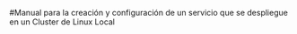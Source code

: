 #Manual para la creación y configuración de un servicio que se despliegue en un Cluster de Linux Local